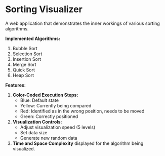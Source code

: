 # Sorting Visualizer

A web application that demonstrates the inner workings of various sorting algorithms.

**Implemented Algorithms:**
1. Bubble Sort
2. Selection Sort
3. Insertion Sort
4. Merge Sort
5. Quick Sort
6. Heap Sort

**Features:**
1. **Color-Coded Execution Steps:**
   - Blue: Default state
   - Yellow: Currently being compared
   - Red: Identified as in the wrong position, needs to be moved
   - Green: Correctly positioned
2. **Visualization Controls:**
   - Adjust visualization speed (5 levels)
   - Set data size
   - Generate new random data
3. **Time and Space Complexity** displayed for the algorithm being visualized.

